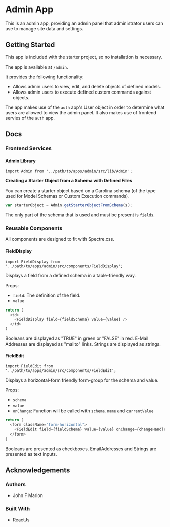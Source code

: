 
# Admin App #

This is an admin app, providing an admin panel that administrator
users can use to manage site data and settings.

## Getting Started #

This app is included with the starter project, so no installation is
necessary.

The app is available at `/admin`.

It provides the following functionality:

* Allows admin users to view, edit, and delete objects of defined models.
* Allows admin users to execute defined custom commands against objects.

The app makes use of the `auth` app's User object in order to determine
what users are allowed to view the admin panel. It also makes use of
frontend servies of the `auth` app.

## Docs #

### Frontend Services #

#### Admin Library #

`import Admin from '../path/to/apps/admin/src/lib/Admin';`

**Creating a Starter Object from a Schema with Defined Files**

You can create a starter object based on a Carolina schema
(of the type used for Model Schemas or Custom Execution commands).

```js
var starterObject = Admin.getStarterObjectFromSchema(s);
```

The only part of the schema that is used and must be present is
`fields`.

### Reusable Components #

All components are designed to fit with Spectre.css.

#### FieldDisplay #

`import FieldDisplay from '../path/to/apps/admin/src/components/FieldDisplay';`

Displays a field from a defined schema in a table-friendly way.

Props:

* `field`: The definition of the field.
* `value`

```js
return (
  <td>
    <FieldDisplay field={fieldSchema} value={value} />
  </td>
)
```

Booleans are displayed as "TRUE" in green or "FALSE" in red.
E-Mail Addresses are displayed as "mailto" links.
Strings are displayed as strings.

#### FieldEdit #

`import FieldEdit from '../path/to/apps/admin/src/components/FieldEdit';`

Displays a horizontal-form friendly form-group for the schema and value.

Props:

* `schema`
* `value`
* `onChange`: Function will be called with `schema.name` and `currentValue`

```js
return (
  <form className="form-horizontal">
    <FieldEdit field={fieldSchema} value={value} onChange={changeHandler} />
  </form>
)
```

Booleans are presented as checkboxes.
EmailAddresses and Strings are presented as text inputs.

## Acknowledgements #

### Authors #

* John F Marion

### Built With #

* ReactJs
